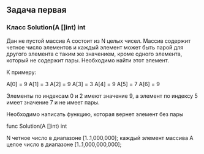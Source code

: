 ## Задача первая
### Класс Solution(A []int) int
Дан не пустой массив A состоит из N целых чисел.
Массив содержит четное число элементов и каждый элемент может быть парой для другого элемента с таким же значением,
кроме одного элемента, который не содержит пары. Необходимо найти этот элемент.

К примеру:

A[0] = 9  A[1] = 3  A[2] = 9
A[3] = 3  A[4] = 9  A[5] = 7
A[6] = 9

Элементы по индексам 0 и 2 имеют значение 9,
а элемент по индексу 5 имеет значение 7 и не имеет пары.

Необходимо написать функцию, которая вернет элемент без пары

func Solution(A []int) int

N четное число в диапазоне [1..1,000,000];
каждый элемент массива A целое число в диапазоне [1..1,000,000,000];